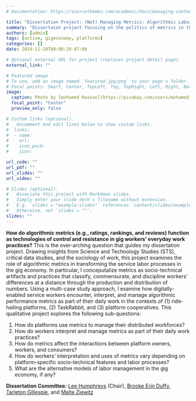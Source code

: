 ```yaml
---
# Documentation: https://sourcethemes.com/academic/docs/managing-content/

title: "Dissertation Project: (Not) Managing Metrics: Algorithmic Labor Control and Resistance in the Gig Economy"
summary: "Dissertaion project focusing on the politics of metrics in the gig economy"
authors: [admin]
tags: [active, gigeconomy, platforms]
categories: []
date: 2019-11-20T08:00:20-07:00

# Optional external URL for project (replaces project detail page).
external_link: ""

# Featured image
# To use, add an image named `featured.jpg/png` to your page's folder.
# Focal points: Smart, Center, TopLeft, Top, TopRight, Left, Right, BottomLeft, Bottom, BottomRight.
image:
  caption: Photo by [mohamed Hassan](https://pixabay.com/users/mohamed_hassan-5229782/?utm_source=link-attribution&utm_medium=referral&utm_campaign=image&utm_content=3024488) on [Pixabay] (https://pixabay.com/?utm_source=link-attribution&utm_medium=referral&utm_campaign=image&utm_content=3024488)
  focal_point: "Center"
  preview_only: false

# Custom links (optional).
#   Uncomment and edit lines below to show custom links.
#  links:
#  - name: 
#    url: 
#    icon_pack: 
#    icon: 

url_code: ""
url_pdf: ""
url_slides: ""
url_video: ""

# Slides (optional).
#   Associate this project with Markdown slides.
#   Simply enter your slide deck's filename without extension.
#   E.g. `slides = "example-slides"` references `content/slides/example-slides.md`.
#   Otherwise, set `slides = ""`.
slides: ""
---
```


**How do algorithmic metrics (e.g., ratings, rankings, and reviews) function as technologies of control and resistance in gig workers’ everyday work practices?** This is the over-arching question that guides my dissertation project. Drawing insights from Science and Technology Studies (STS), critical data studies, and the sociology of work, this project examines the role of algorithmic metrics in transforming the service labor processes in the gig economy. In particular, I conceputalize metrics as socio-technical artifacts and practices that classify, commensurate, and discipline workers’ differences at a distance through the production and distribution of numbers. Using a multi-case study approach, I examine how digitally-enabled service workers encounter, interpret, and manage algorithmic performance metrics as part of their daily work in the contexts of (1) ride-hailing platforms, (2) TaskRabbit, and (3) platform cooperatives. This qualitative project explores the following sub-questions:

1. How do platforms use metrics to manage their distributed workforces? 
2. How do workers interpret and manage metrics as part of their daily work practices? 
3. How do metrics affect the interactions between platform owners, workers, and consumers? 
4. How do workers’ interpretation and uses of metrics vary depending on platform-specific socio-technical features and labor processes? 
5. What are the alternative models of labor management in the gig economy, if any?


**Dissertation Committee:** [Lee Humphreys](http://blogs.cornell.edu/humphreys/) (Chair), [Brooke Erin Duffy](https://www.brookeduffy.com/), [Tarleton Gillespie](http://www.tarletongillespie.org/), and [Malte Ziewitz](https://zwtz.org/)


